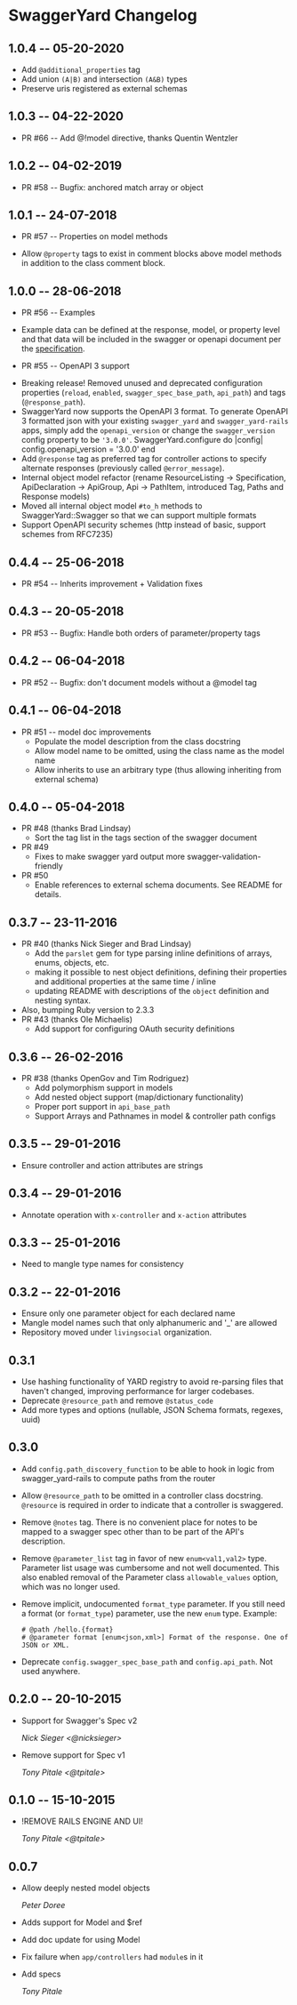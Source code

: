 # SwaggerYard Changelog #

## 1.0.4 -- 05-20-2020 ##

- Add `@additional_properties` tag
- Add union `(A|B)` and intersection `(A&B)` types
- Preserve uris registered as external schemas

## 1.0.3 -- 04-22-2020 ##

* PR #66 -- Add @!model directive, thanks Quentin Wentzler

## 1.0.2 -- 04-02-2019 ##

* PR #58 -- Bugfix: anchored match array or object

## 1.0.1 -- 24-07-2018 ##

* PR #57 -- Properties on model methods

- Allow `@property` tags to exist in comment blocks above model methods in addition to the class comment block.

## 1.0.0 -- 28-06-2018 ##

* PR #56 -- Examples

- Example data can be defined at the response, model, or property level and that data will be included in the swagger or openapi document per the [specification](https://swagger.io/docs/specification/adding-examples/).

* PR #55 -- OpenAPI 3 support

- Breaking release! Removed unused and deprecated configuration properties (`reload`, `enabled`, `swagger_spec_base_path`, `api_path`) and tags (`@response_path`).
- SwaggerYard now supports the OpenAPI 3 format. To generate OpenAPI 3 formatted json with your existing `swagger_yard` and `swagger_yard-rails` apps, simply add the `openapi_version` or change the `swagger_version` config property to be `'3.0.0'`.
      SwaggerYard.configure do |config|
	    config.openapi_version = '3.0.0'
	  end
- Add `@response` tag as preferred tag for controller actions to specify alternate responses (previously called `@error_message`).
- Internal object model refactor (rename ResourceListing -> Specification, ApiDeclaration -> ApiGroup, Api -> PathItem, introduced Tag, Paths and Response models)
- Moved all internal object model `#to_h` methods to SwaggerYard::Swagger so that we can support multiple formats
- Support OpenAPI security schemes (http instead of basic, support schemes from RFC7235)

## 0.4.4 -- 25-06-2018 ##

* PR #54 -- Inherits improvement + Validation fixes

## 0.4.3 -- 20-05-2018 ##

* PR #53 -- Bugfix: Handle both orders of parameter/property tags

## 0.4.2 -- 06-04-2018 ##

* PR #52 -- Bugfix: don't document models without a @model tag

## 0.4.1 -- 06-04-2018 ##

* PR #51 -- model doc improvements
  * Populate the model description from the class docstring
  * Allow model name to be omitted, using the class name as the model name
  * Allow inherits to use an arbitrary type (thus allowing inheriting from external schema)


## 0.4.0 -- 05-04-2018 ##

* PR #48 (thanks Brad Lindsay)
  * Sort the tag list in the tags section of the swagger document
* PR #49
  * Fixes to make swagger yard output more swagger-validation-friendly
* PR #50
  * Enable references to external schema documents. See README for details.

## 0.3.7 -- 23-11-2016 ##

* PR #40 (thanks Nick Sieger and Brad Lindsay)
  * Add the `parslet` gem for type parsing inline definitions of arrays, enums, objects, etc.
  * making it possible to nest object definitions, defining their properties and additional properties at the same time / inline
  * updating README with descriptions of the `object` definition and nesting syntax.
* Also, bumping Ruby version to 2.3.3
* PR #43 (thanks Ole Michaelis)
  * Add support for configuring OAuth security definitions

## 0.3.6 -- 26-02-2016 ##

* PR #38 (thanks OpenGov and Tim Rodriguez)
  * Add polymorphism support in models
  * Add nested object support (map/dictionary functionality)
  * Proper port support in `api_base_path`
  * Support Arrays and Pathnames in model & controller path configs

## 0.3.5 -- 29-01-2016 ##

* Ensure controller and action attributes are strings

## 0.3.4 -- 29-01-2016 ##

* Annotate operation with `x-controller` and `x-action` attributes

## 0.3.3 -- 25-01-2016 ##

* Need to mangle type names for consistency

## 0.3.2 -- 22-01-2016 ##

* Ensure only one parameter object for each declared name
* Mangle model names such that only alphanumeric and '_' are allowed
* Repository moved under `livingsocial` organization.

## 0.3.1 ##

* Use hashing functionality of YARD registry to avoid re-parsing files that
  haven't changed, improving performance for larger codebases.
* Deprecate `@resource_path` and remove `@status_code`
* Add more types and options (nullable, JSON Schema formats, regexes, uuid)

## 0.3.0 ##

* Add `config.path_discovery_function` to be able to hook in logic from
  swagger_yard-rails to compute paths from the router
* Allow `@resource_path` to be omitted in a controller class docstring.
  `@resource` is required in order to indicate that a controller is swaggered.
* Remove `@notes` tag. There is no convenient place for notes to be mapped to a
  swagger spec other than to be part of the API's description.
* Remove `@parameter_list` tag in favor of new `enum<val1,val2>` type. Parameter
  list usage was cumbersome and not well documented. This also enabled removal
  of the Parameter class `allowable_values` option, which was no longer used.
* Remove implicit, undocumented `format_type` parameter. If you still need a
  format (or `format_type`) parameter, use the new `enum` type. Example:

    ```
	# @path /hello.{format}
    # @parameter format [enum<json,xml>] Format of the response. One of JSON or XML.
    ```

* Deprecate `config.swagger_spec_base_path` and `config.api_path`. Not used anywhere.

## 0.2.0 -- 20-10-2015 ##

* Support for Swagger's Spec v2

    *Nick Sieger <@nicksieger>*

* Remove support for Spec v1

    *Tony Pitale <@tpitale>*

## 0.1.0 -- 15-10-2015 ##

* !REMOVE RAILS ENGINE AND UI!

    *Tony Pitale <@tpitale>*

## 0.0.7 ##

*   Allow deeply nested model objects

    *Peter Doree*

*   Adds support for Model and $ref
*   Add doc update for using Model
*   Fix failure when `app/controllers` had `module`s in it
*   Add specs

    *Tony Pitale*
